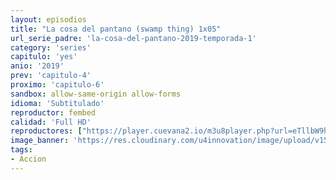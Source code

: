 ```yaml
---
layout: episodios
title: "La cosa del pantano (swamp thing) 1x05"
url_serie_padre: 'la-cosa-del-pantano-2019-temporada-1'
category: 'series'
capitulo: 'yes'
anio: '2019'
prev: 'capitulo-4'
proximo: 'capitulo-6'
sandbox: allow-same-origin allow-forms
idioma: 'Subtitulado'
reproductor: fembed
calidad: 'Full HD'
reproductores: ["https://player.cuevana2.io/m3u8player.php?url=eTllbW9hZHpYNURLejlaalg2T3BsYy9PMHNTV29hYWVuY3JYMEpHVm9LRm9uWlRYbTVKL2haZXhYczZWMkpzPQ&sub=https://sub.cuevana2.io/vtt-sub/sub7/Swamp.Thing.S01E05.vtt"]
image_banner: 'https://res.cloudinary.com/u4innovation/image/upload/v1564461574/lacosa-banner_cihqgn.jpg'
tags:
- Accion
---
```












